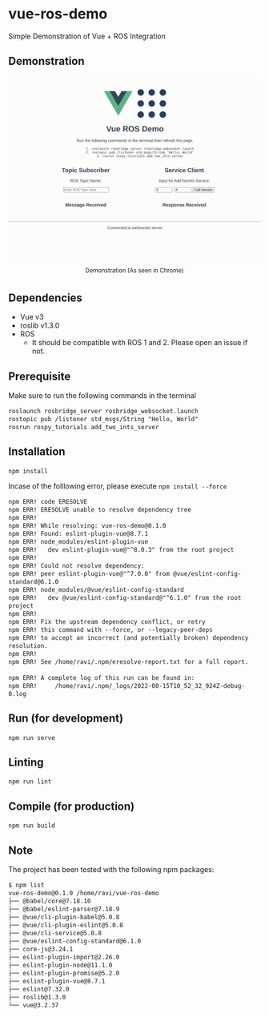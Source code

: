 # vue-ros-demo
Simple Demonstration of Vue + ROS Integration

## Demonstration
<p align="center">
    <img src="docs/demo.gif" width="800">
    </br>
    <sup>Demonstration (As seen in Chrome)</sup>
</p>

## Dependencies
* Vue v3
* roslib v1.3.0
* ROS 
    * It should be compatible with ROS 1 and 2. Please open an issue if not.

## Prerequisite
Make sure to run the following commands in the terminal
```console
roslaunch rosbridge_server rosbridge_websocket.launch
rostopic pub /listener std_msgs/String "Hello, World"
rosrun rospy_tutorials add_two_ints_server
```

## Installation
```console
npm install
```
Incase of the folllowing error, please execute `npm install --force`
```console
npm ERR! code ERESOLVE
npm ERR! ERESOLVE unable to resolve dependency tree
npm ERR! 
npm ERR! While resolving: vue-ros-demo@0.1.0
npm ERR! Found: eslint-plugin-vue@8.7.1
npm ERR! node_modules/eslint-plugin-vue
npm ERR!   dev eslint-plugin-vue@"^8.0.3" from the root project
npm ERR! 
npm ERR! Could not resolve dependency:
npm ERR! peer eslint-plugin-vue@"^7.0.0" from @vue/eslint-config-standard@6.1.0
npm ERR! node_modules/@vue/eslint-config-standard
npm ERR!   dev @vue/eslint-config-standard@"^6.1.0" from the root project
npm ERR! 
npm ERR! Fix the upstream dependency conflict, or retry
npm ERR! this command with --force, or --legacy-peer-deps
npm ERR! to accept an incorrect (and potentially broken) dependency resolution.
npm ERR! 
npm ERR! See /home/ravi/.npm/eresolve-report.txt for a full report.

npm ERR! A complete log of this run can be found in:
npm ERR!     /home/ravi/.npm/_logs/2022-08-15T10_52_32_924Z-debug-0.log
```

## Run (for development)
```console
npm run serve
```

## Linting
```console
npm run lint
```

## Compile (for production)
```console
npm run build
```

## Note
The project has been tested with the following npm packages:

```console
$ npm list
vue-ros-demo@0.1.0 /home/ravi/vue-ros-demo
├── @babel/core@7.18.10
├── @babel/eslint-parser@7.18.9
├── @vue/cli-plugin-babel@5.0.8
├── @vue/cli-plugin-eslint@5.0.8
├── @vue/cli-service@5.0.8
├── @vue/eslint-config-standard@6.1.0
├── core-js@3.24.1
├── eslint-plugin-import@2.26.0
├── eslint-plugin-node@11.1.0
├── eslint-plugin-promise@5.2.0
├── eslint-plugin-vue@8.7.1
├── eslint@7.32.0
├── roslib@1.3.0
└── vue@3.2.37
```
